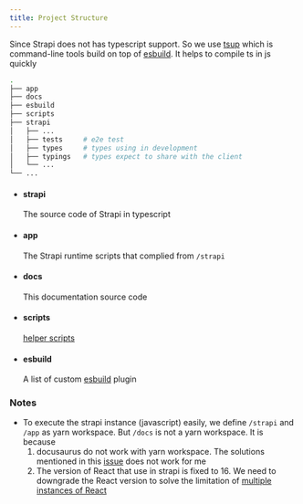 ```yaml
---
title: Project Structure
---
```


Since Strapi does not has typescript support. So we use [tsup](https://github.com/egoist/tsup) which is command-line tools build on top of [esbuild](https://esbuild.github.io/). It helps to compile ts in js quickly

```bash
.
├── app
├── docs
├── esbuild
├── scripts
├── strapi
│   ├── ...
│   ├── tests     # e2e test
│   ├── types     # types using in development
│   ├── typings   # types expect to share with the client
│   └── ...
└── ...
```

- #### strapi

  The source code of Strapi in typescript

- #### app

  The Strapi runtime scripts that complied from `/strapi`

- #### docs

  This documentation source code

- #### scripts

  [helper scripts](.//helper-scripts)

- #### esbuild
  A list of custom [esbuild](https://esbuild.github.io/) plugin

### Notes

- To execute the strapi instance (javascript) easily, we define `/strapi` and `/app` as yarn workspace. But `/docs` is not a yarn workspace. It is because
  1. docusaurus do not work with yarn workspace. The solutions mentioned in this [issue](https://github.com/facebook/docusaurus/issues/3515) does not work for me
  2. The version of React that use in strapi is fixed to 16. We need to downgrade the React version to solve the limitation of [multiple instances of React](https://github.com/facebook/react/issues/13991)
